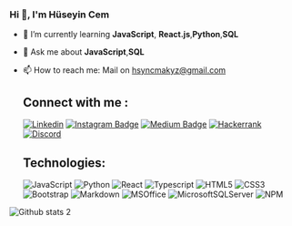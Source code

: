 ### Hi 👋, I'm Hüseyin Cem

<!--
**huseyincemakyuz/huseyincemakyuz** is a ✨ _special_ ✨ repository because its `README.md` (this file) appears on your GitHub profile.-->

- 🌱 I’m currently learning **JavaScript**, **React.js**,**Python**,**SQL**
- 💬 Ask me about **JavaScript**,**SQL** 
- 📫 How to reach me: Mail on hsyncmakyz@gmail.com

  ## Connect with me :
  [![Linkedin](https://img.shields.io/badge/LinkedIn-0077B5?style=for-the-badge&logo=linkedin&logoColor=white)](https://www.linkedin.com/in/huseyin-cem-akyuz/)
  [![Instagram Badge](https://img.shields.io/badge/-Instagram-C13584?style=flat-quare&labelColor=C13584&logo=instagram&logoColor=white&link=link)](https://www.instagram.com/hsyncmakyz/) 
  [![Medium Badge](https://img.shields.io/badge/-Medium-757575?style=flat-quare&labelColor=757575&logo=Medium&logoColor=white&link=link)](https://medium.com/@hsyncmakyz)
  [![Hackerrank](https://img.shields.io/badge/-Hackerrank-2EC866?style=for-the-badge&logo=HackerRank&logoColor=white)](https://www.hackerrank.com/hsyncmakyz)
  [![Discord](https://img.shields.io/badge/Discord-5865F2?style=for-the-badge&logo=discord&logoColor=white)]()
 
 
  ## Technologies:
  
  ![JavaScript](https://img.shields.io/badge/JavaScript-323330?style=for-the-badge&logo=javascript&logoColor=F7DF1E)
  ![Python](https://img.shields.io/badge/Python-FFD43B?style=for-the-badge&logo=python&logoColor=blue)
  ![React](https://img.shields.io/badge/React-20232A?style=for-the-badge&logo=react&logoColor=61DAFB)
  ![Typescript](https://img.shields.io/badge/TypeScript-007ACC?style=for-the-badge&logo=typescript&logoColor=white)
  ![HTML5](https://img.shields.io/badge/HTML5-E34F26?style=for-the-badge&logo=html5&logoColor=white)
  ![CSS3](https://img.shields.io/badge/CSS3-1572B6?style=for-the-badge&logo=css3&logoColor=white)
  ![Bootstrap](https://img.shields.io/badge/Bootstrap-563D7C?style=for-the-badge&logo=bootstrap&logoColor=white)
  ![Markdown](https://img.shields.io/badge/Markdown-000000?style=for-the-badge&logo=markdown&logoColor=white)
  ![MSOffice](https://img.shields.io/badge/Microsoft_Office-D83B01?style=for-the-badge&logo=microsoft-office&logoColor=white)
  ![MicrosoftSQLServer](https://img.shields.io/badge/Microsoft%20SQL%20Sever-CC2927?style=for-the-badge&logo=microsoft%20sql%20server&logoColor=white)
  ![NPM](https://img.shields.io/badge/npm-CB3837?style=for-the-badge&logo=npm&logoColor=white)
 
 
 ![Github stats 2](https://github-readme-stats.vercel.app/api?username=kullanıcıadınız&show_icons=true&theme=radical)

  
